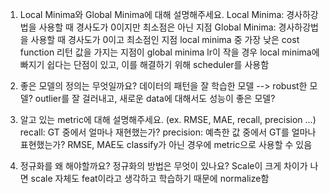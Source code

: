 1. Local Minima와 Global Minima에 대해 설명해주세요.
   Local Minima: 경사하강법을 사용할 때 경사도가 0이지만 최소점은 아닌 지점
   Global Minima: 경사하강법을 사용할 때 경사도가 0이고 최소점인 지점
   local minima 중 가장 낮은 cost function 리턴 값을 가지는 지점이 global minima
   lr이 작을 경우 local minima에 빠지기 쉽다는 단점이 있고, 이를 해결하기 위해 scheduler를 사용함

2. 좋은 모델의 정의는 무엇일까요?
   데이터의 패턴을 잘 학습한 모델 --> robust한 모델?
   outlier를 잘 걸러내고, 새로운 data에 대해서도 성능이 좋은 모델?

3. 알고 있는 metric에 대해 설명해주세요. (ex. RMSE, MAE, recall, precision ...)
   recall: GT 중에서 얼마나 재현했는가?
   precision: 예측한 값 중에서 GT를 얼마나 표현했는가?
   RMSE, MAE도 classify가 아닌 경우에 metric으로 사용할 수 있음

4. 정규화를 왜 해야할까요? 정규화의 방법은 무엇이 있나요?
   Scale이 크게 차이가 나면 scale 자체도 feat이라고 생각하고 학습하기 때문에 normalize함
